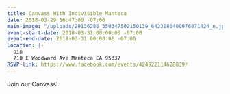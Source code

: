 ```yaml
---
title: Canvass With Indivisible Manteca
date: 2018-03-29 16:47:00 -07:00
main-image: "/uploads/29136286_350347502150139_6423080400976871424_n.jpg"
event-start-date: 2018-03-31 00:00:00 -07:00
event-end-date: 2018-03-31 00:00:00 -07:00
Location: |-
  pin
  710 E Woodward Ave Manteca CA 95337
RSVP-link: https://www.facebook.com/events/424922114628839/
---
```


Join our Canvass!